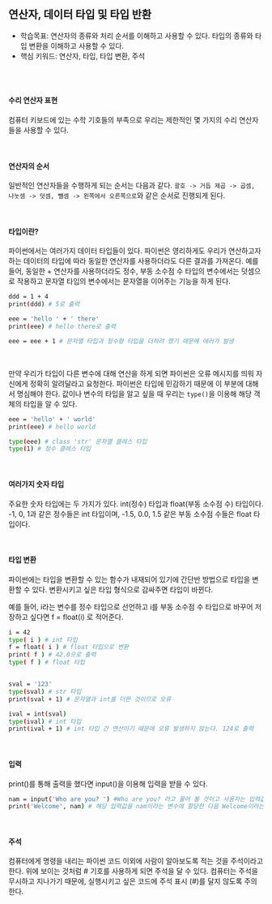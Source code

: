 ## 연산자, 데이터 타입 및 타입 반환

- 학습목표: 연산자의 종류와 처리 순서를 이해하고 사용할 수 있다. 타입의 종류와 타입 변환을 이해하고 사용할 수 있다.
- 핵심 키워드: 연산자, 타입, 타입 변환, 주석

<br></br>

#### 수리 연산자 표현

컴퓨터 키보드에 있는 수학 기호들의 부족으로 우리는 제한적인 몇 가지의 수리 연산자들을 사용할 수 있다.


<br/>

#### 연산자의 순서

일반적인 연산자들을 수행하게 되는 순서는 다음과 같다.
`괄호 -> 거듭 제곱 -> 곱셈, 나눗셈 -> 덧셈, 뺄셈 -> 왼쪽에서 오른쪽으로`와 같은 순서로 진행되게 된다.

<br/>

#### 타입이란?

파이썬에서는 여러가지 데이터 타입들이 있다. 파이썬은 영리하게도 우리가 연산하고자 하는 데이터의 타입에 따라 동일한 연산자를 사용하더라도 다른 결과를 가져온다.
예를 들어, 동일한 + 연산자를 사용하더라도 정수, 부동 소수점 수 타입의 변수에서는 덧셈으로 작용하고 문자열 타입의 변수에서는 문자열을 이어주는 기능을 하게 된다.

```bash
ddd = 1 + 4
print(ddd) # 5로 출력

eee = 'hello ' + ' there'
print(eee) # hello there로 출력

eee = eee + 1 # 문자열 타입과 정수형 타입을 더하려 했기 때문에 에러가 발생
```

<br/>

만약 우리가 타입이 다른 변수에 대해 연산을 하게 되면 파이썬은 오류 메시지를 띄워 자신에게 정확히 알려달라고 요청한다.
파이썬은 타입에 민감하기 때문에 이 부분에 대해서 명심해야 한다. 값이나 변수의 타입을 알고 싶을 때 우리는 `type()`을 이용해 해당 객체의 타입을 알 수 있다.

```bash
eee = 'hello' + ' world'
print(eee) # hello world

type(eee) # class 'str' 문자열 클레스 타입
type(1) # 정수 클레스 타입
```

<br/>

#### 여러가지 숫자 타입

주요한 숫자 타입에는 두 가지가 있다. int(정수) 타입과 float(부동 소수점 수) 타입이다.
-1, 0, 1과 같은 정수들은 int 타입이며, -1.5, 0.0, 1.5 같은 부동 소수점 수들은 float 타입이다.

<br/>

#### 타입 변환

파이썬에는 타입을 변환할 수 있는 함수가 내재되어 있기에 간단반 방법으로 타입을 변환할 수 있다. 변환시키고 싶은 타입 형식으로 감싸주면 타입이 바뀐다.

예를 들어, i라는 변수를 정수 타입으로 선언하고 i를 부동 소수점 수 타입으로 바꾸어 저장하고 싶다면 f = float(i) 로 적어준다.

```bash
i = 42
type( i ) # int 타입
f = float( i ) # float 타입으로 변환
print( f ) # 42.0으로 출력
type( f ) # float 타입


sval = '123'
type(sval) # str 타입
print(sval + 1) # 문자열과 int를 더한 것이므로 오류

ival = int(sval)
type(ival) # int 타입
print(ival + 1) # int 타입 간 연산이기 때문에 오류 발생하지 않는다. 124로 출력
```

<br/>

#### 입력

print()를 통해 출력을 했다면 input()을 이용해 입력을 받을 수 있다.

```bash
nam = input('Who are you? ') #Who are you? 라고 물어 볼 것이고 사용자는 입력값을 넣는다.
print('Welcome', nam) # 해당 입력값을 nam이라는 변수에 할당한 다음 Welcome이라는 문자열과 함께 출력
```

<br/>

#### 주석

컴퓨터에게 명령을 내리는 파이썬 코드 이외에 사람이 알아보도록 적는 것을 주석이라고 한다.
위에 보이는 것처럼 # 기호를 사용하게 되면 주석을 달 수 있다.
컴퓨터는 주석을 무시하고 지나가기 때문에, 실행시키고 싶은 코드에 주석 표시 (#)를 달지 않도록 주의한다.